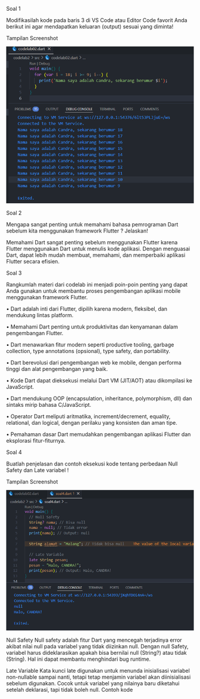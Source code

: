 Soal 1

Modifikasilah kode pada baris 3 di VS Code atau Editor Code favorit Anda berikut ini agar mendapatkan keluaran (output) sesuai yang diminta!

Tampilan Screenshot

![Struktur Folder](img/1.png)

Soal 2

Mengapa sangat penting untuk memahami bahasa pemrograman Dart sebelum kita menggunakan framework Flutter ? Jelaskan!

Memahami Dart sangat penting sebelum menggunakan Flutter karena Flutter menggunakan Dart untuk menulis kode aplikasi. Dengan menguasai Dart, dapat lebih mudah membuat, memahami, dan memperbaiki aplikasi Flutter secara efisien.

Soal 3

Rangkumlah materi dari codelab ini menjadi poin-poin penting yang dapat Anda gunakan untuk membantu proses pengembangan aplikasi mobile menggunakan framework Flutter.

• Dart adalah inti dari Flutter, dipilih karena modern, fleksibel, dan mendukung lintas platform.

• Memahami Dart penting untuk produktivitas dan kenyamanan dalam pengembangan Flutter.

• Dart menawarkan fitur modern seperti productive tooling, garbage collection, type annotations (opsional), type safety, dan portability.

• Dart berevolusi dari pengembangan web ke mobile, dengan performa tinggi dan alat pengembangan yang baik.

• Kode Dart dapat dieksekusi melalui Dart VM (JIT/AOT) atau dikompilasi ke JavaScript.

• Dart mendukung OOP (encapsulation, inheritance, polymorphism, dll) dan sintaks mirip bahasa C/JavaScript.

• Operator Dart meliputi aritmatika, increment/decrement, equality, relational, dan logical, dengan perilaku yang konsisten dan aman tipe.

• Pemahaman dasar Dart memudahkan pengembangan aplikasi Flutter dan eksplorasi fitur-fiturnya.

Soal 4

Buatlah penjelasan dan contoh eksekusi kode tentang perbedaan Null Safety dan Late variabel !

Tampilan Screenshot

![Struktur Folder](img/2.png)

Null Safety Null safety adalah fitur Dart yang mencegah terjadinya error akibat nilai null pada variabel yang tidak diizinkan null. Dengan null Safety, variabel harus dideklarasikan apakah bisa bernilai null (String?) atau tidak (String). Hal ini dapat membantu menghindari bug runtime.

Late Variable Kata kunci late digunakan untuk menunda inisialisasi variabel non-nullable sampai nanti, tetapi tetap menjamin variabel akan diinisialisasi sebelum digunakan. Cocok untuk variabel yang nilainya baru diketahui setelah deklarasi, tapi tidak boleh null. Contoh kode